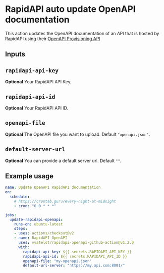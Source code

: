 # RapidAPI auto update OpenAPI documentation

This action updates the OpenAPI documentation of an API that is hosted by RapidAPI using their [OpenAPI Provisioning API](https://rapidapi.com/rapidapi3-rapidapi-tools/api/openapi-provisioning/)

## Inputs

## `rapidapi-api-key`

**Optional** Your RapidAPI API Key.

## `rapidapi-api-id`

**Optional** Your RapidAPI API ID.

## `openapi-file`

**Optional** The OpenAPI file you want to upload. Default `"openapi.json"`.

## `default-server-url`

**Optional** You can provide a default server url. Default `""`.



## Example usage

```yml
name: Update OpenAPI RapidAPI documentation
on:
  schedule:
    # https://crontab.guru/every-night-at-midnight
    - cron: "0 0 * * *"

jobs:
  update-rapidapi-openapi:
    runs-on: ubuntu-latest
    steps:
    - uses: actions/checkout@v2
    - name: RapidAPI OpenAPI
      uses: vvatelot/rapidapi-openapi-github-action@v1.2.0
      with:
        rapidapi-api-key: ${{ secrets.RAPIDAPI_API_KEY }}
        rapidapi-api-id: ${{ secrets.RAPIDAPI_API_ID }}
        openapi-file: "my-openapi.json"
        default-url-server: "https://my.api.com:8001/"
```
